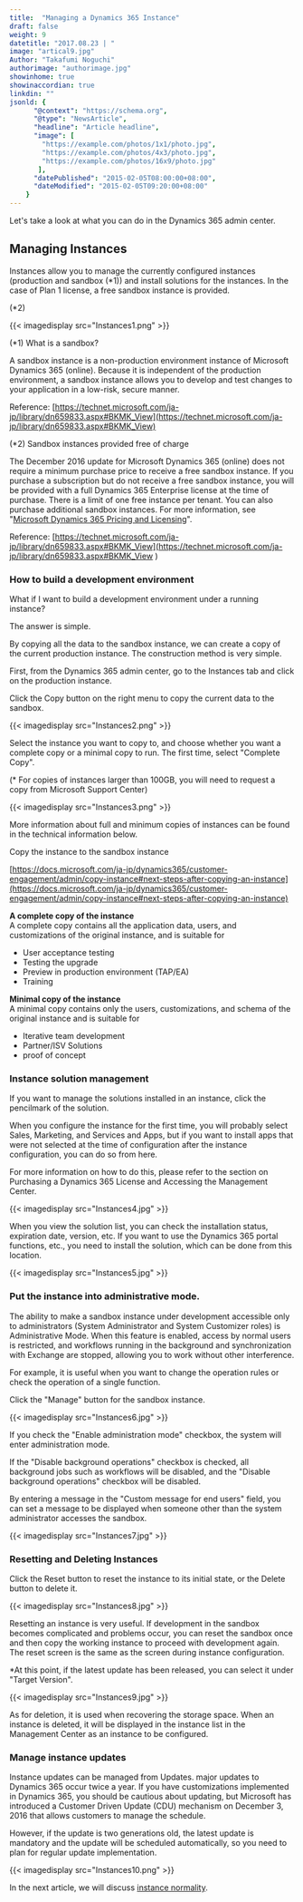 ```yaml
---
title:  "Managing a Dynamics 365 Instance"
draft: false
weight: 9
datetitle: "2017.08.23 | "
image: "artical9.jpg"
Author: "Takafumi Noguchi"
authorimage: "authorimage.jpg"
showinhome: true
showinaccordian: true
linkdin: ""
jsonld: {
      "@context": "https://schema.org",
      "@type": "NewsArticle",
      "headline": "Article headline",
      "image": [
        "https://example.com/photos/1x1/photo.jpg",
        "https://example.com/photos/4x3/photo.jpg",
        "https://example.com/photos/16x9/photo.jpg"
       ],
      "datePublished": "2015-02-05T08:00:00+08:00",
      "dateModified": "2015-02-05T09:20:00+08:00"
    }
---
```

<!-- Intro  -->
Let's take a look at what you can do in the Dynamics 365 admin center.


## Managing Instances
Instances allow you to manage the currently configured instances (production and sandbox (*1)) and install solutions for the instances. In the case of Plan 1 license, a free sandbox instance is provided.

(*2)
<!-- Image= Instances1.png -->
{{< imagedisplay src="Instances1.png" >}}

(*1) What is a sandbox?
<!-- Quate Box -->
A sandbox instance is a non-production environment instance of Microsoft Dynamics 365 (online). Because it is independent of the production environment, a sandbox instance allows you to develop and test changes to your application in a low-risk, secure manner.

Reference: [https://technet.microsoft.com/ja-jp/library/dn659833.aspx#BKMK_View](https://technet.microsoft.com/ja-jp/library/dn659833.aspx#BKMK_View)


(*2) Sandbox instances provided free of charge
<!-- Quate Box -->
The December 2016 update for Microsoft Dynamics 365 (online) does not require a minimum purchase price to receive a free sandbox instance. If you purchase a subscription but do not receive a free sandbox instance, you will be provided with a full Dynamics 365 Enterprise license at the time of purchase. There is a limit of one free instance per tenant. You can also purchase additional sandbox instances. For more information, see "[Microsoft Dynamics 365 Pricing and Licensing](https://go.microsoft.com/fwlink/p/?LinkID=321102)".

Reference: [https://technet.microsoft.com/ja-jp/library/dn659833.aspx#BKMK_View](https://technet.microsoft.com/ja-jp/library/dn659833.aspx#BKMK_View  )

### How to build a development environment
What if I want to build a development environment under a running instance?

The answer is simple.

By copying all the data to the sandbox instance, we can create a copy of the current production instance. The construction method is very simple.

First, from the Dynamics 365 admin center, go to the Instances tab and click on the production instance.

Click the Copy button on the right menu to copy the current data to the sandbox.
<!-- Image= Instances2.png -->
{{< imagedisplay src="Instances2.png" >}}

Select the instance you want to copy to, and choose whether you want a complete copy or a minimal copy to run. The first time, select "Complete Copy".

(* For copies of instances larger than 100GB, you will need to request a copy from Microsoft Support Center)
<!-- Image= Instances3.png -->
{{< imagedisplay src="Instances3.png" >}}

More information about full and minimum copies of instances can be found in the technical information below.

Copy the instance to the sandbox instance

[https://docs.microsoft.com/ja-jp/dynamics365/customer-engagement/admin/copy-instance#next-steps-after-copying-an-instance](https://docs.microsoft.com/ja-jp/dynamics365/customer-engagement/admin/copy-instance#next-steps-after-copying-an-instance)

<!-- Quate Box -->
**A complete copy of the instance**    
A complete copy contains all the application data, users, and customizations of the original instance, and is suitable for
* User acceptance testing
* Testing the upgrade
* Preview in production environment (TAP/EA)
* Training

**Minimal copy of the instance**    
A minimal copy contains only the users, customizations, and schema of the original instance and is suitable for
* Iterative team development
* Partner/ISV Solutions
* proof of concept


### Instance solution management
If you want to manage the solutions installed in an instance, click the pencilmark of the solution.

When you configure the instance for the first time, you will probably select Sales, Marketing, and Services and Apps, but if you want to install apps that were not selected at the time of configuration after the instance configuration, you can do so from here.

For more information on how to do this, please refer to the section on Purchasing a Dynamics 365 License and Accessing the Management Center.
<!-- Image= Instances4.jpg -->
{{< imagedisplay src="Instances4.jpg" >}}

When you view the solution list, you can check the installation status, expiration date, version, etc. If you want to use the Dynamics 365 portal functions, etc., you need to install the solution, which can be done from this location.
<!-- Image= Instances5.jpg -->
{{< imagedisplay src="Instances5.jpg" >}}

### Put the instance into administrative mode.
The ability to make a sandbox instance under development accessible only to administrators (System Administrator and System Customizer roles) is Administrative Mode. When this feature is enabled, access by normal users is restricted, and workflows running in the background and synchronization with Exchange are stopped, allowing you to work without other interference.

For example, it is useful when you want to change the operation rules or check the operation of a single function.

Click the "Manage" button for the sandbox instance.
<!-- Image= Instances6.jpg -->
{{< imagedisplay src="Instances6.jpg" >}}

If you check the "Enable administration mode" checkbox, the system will enter administration mode.

If the "Disable background operations" checkbox is checked, all background jobs such as workflows will be disabled, and the "Disable background operations" checkbox will be disabled.

By entering a message in the "Custom message for end users" field, you can set a message to be displayed when someone other than the system administrator accesses the sandbox.
<!-- Image= Instances7.jpg -->
{{< imagedisplay src="Instances7.jpg" >}}

### Resetting and Deleting Instances
Click the Reset button to reset the instance to its initial state, or the Delete button to delete it.
<!-- Image= Instances8.jpg -->
{{< imagedisplay src="Instances8.jpg" >}}

Resetting an instance is very useful. If development in the sandbox becomes complicated and problems occur, you can reset the sandbox once and then copy the working instance to proceed with development again. The reset screen is the same as the screen during instance configuration.

*At this point, if the latest update has been released, you can select it under "Target Version".
<!-- Image= Instances9.jpg -->
{{< imagedisplay src="Instances9.jpg" >}}

As for deletion, it is used when recovering the storage space. When an instance is deleted, it will be displayed in the instance list in the Management Center as an instance to be configured.

### Manage instance updates
Instance updates can be managed from Updates. major updates to Dynamics 365 occur twice a year. If you have customizations implemented in Dynamics 365, you should be cautious about updating, but Microsoft has introduced a Customer Driven Update (CDU) mechanism on December 3, 2016 that allows customers to manage the schedule.

However, if the update is two generations old, the latest update is mandatory and the update will be scheduled automatically, so you need to plan for regular update implementation.
<!-- Image= Instances10.png -->
{{< imagedisplay src="Instances10.png" >}}

In the next article, we will discuss [instance normality](#).